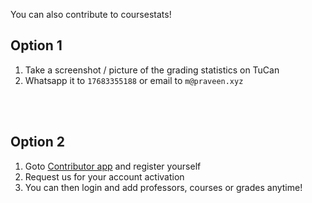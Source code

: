 <br/><br/>

You can also contribute to coursestats!

## Option 1
1. Take a screenshot / picture of the grading statistics on TuCan
2. Whatsapp it to ```17683355188``` or email to ```m@praveen.xyz```

<br/><br/>

## Option 2
1. Goto <a href='http://add.coursestats.de'>Contributor app</a> and register yourself
2. Request us for your account activation
3. You can then login and add professors, courses or grades anytime!
